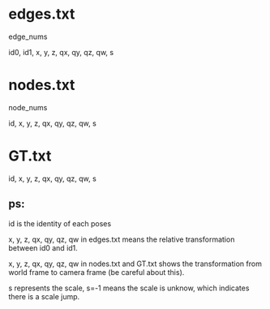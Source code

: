 # edges.txt
edge_nums

id0, id1, x, y, z, qx, qy, qz, qw, s

# nodes.txt
node_nums

id, x, y, z, qx, qy, qz, qw, s

# GT.txt
id, x, y, z, qx, qy, qz, qw, s

## ps:
id is the identity of each poses

x, y, z, qx, qy, qz, qw in edges.txt means the relative transformation between id0 and id1.

x, y, z, qx, qy, qz, qw in nodes.txt and GT.txt shows the transformation from world frame to camera frame (be careful about this).

s represents the scale, s=-1 means the scale is unknow, which indicates there is a scale jump.
